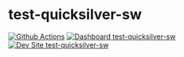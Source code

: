 # test-quicksilver-sw

[![Github Actions](https://github.com/jlariza/test-quicksilver-sw/actions/workflows/build_deploy_and_test.yml/badge.svg)](https://github.com/jlariza/test-quicksilver-sw/actions/workflows/build_deploy_and_test.yml)
[![Dashboard test-quicksilver-sw](https://img.shields.io/badge/dashboard-test_quicksilver_sw-yellow.svg)](https://dashboard.pantheon.io/sites/9c7150b5-deff-4e23-9491-958ccb1e5682#dev/code)
[![Dev Site test-quicksilver-sw](https://img.shields.io/badge/site-test_quicksilver_sw-blue.svg)](http://dev-test-quicksilver-sw.pantheonsite.io/)
